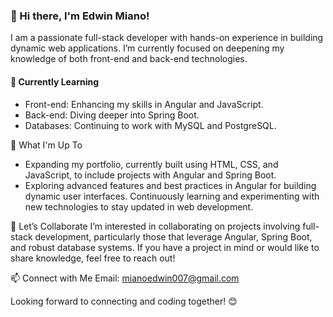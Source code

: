 ### 👋 Hi there, I'm Edwin Miano!
I am a passionate full-stack developer with hands-on experience in building dynamic web applications. I’m currently focused on deepening my knowledge of both front-end and back-end technologies.

#### 🌱 Currently Learning
- Front-end: Enhancing my skills in Angular and JavaScript.
- Back-end: Diving deeper into Spring Boot.
- Databases: Continuing to work with MySQL and PostgreSQL.

💼 What I'm Up To
- Expanding my portfolio, currently built using HTML, CSS, and JavaScript, to include projects with Angular and Spring Boot.
- Exploring advanced features and best practices in Angular for building dynamic user interfaces.
Continuously learning and experimenting with new technologies to stay updated in web development.

🤝 Let’s Collaborate
I’m interested in collaborating on projects involving full-stack development, particularly those that leverage Angular, Spring Boot, and robust database systems. If you have a project in mind or would like to share knowledge, feel free to reach out!

📫 Connect with Me
Email: mianoedwin007@gmail.com

Looking forward to connecting and coding together! 😊
